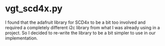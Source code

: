 # vgt_scd4x.py

I found that the adafruit library for SCD4x to be a bit too involved and required a completely different i2c library from what I was already using in a project. So I decided to re-write the library to be a bit simpler to use in our implementation.